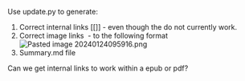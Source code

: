 Use update.py to generate:

1) Correct internal links [[]] - even though the do not currently work.
2) Correct image links ![]() - to the following format 
![Pasted image 20240124095916.png](images/Pasted%20image%2020240124095916.png)
3) Summary.md file

Can we get internal links to work within a epub or pdf?